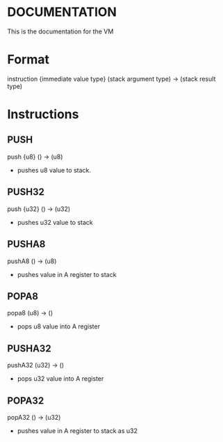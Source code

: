 # DOCUMENTATION
This is the documentation for the VM
# Format
instruction {immediate value type} (stack argument type) -> (stack result type)
# Instructions
## PUSH
push {u8} () -> (u8) 
- pushes u8 value to stack. 
## PUSH32 
push {u32} () -> (u32) 
- pushes u32 value to stack
## PUSHA8
pushA8 () -> (u8) 
- pushes value in A register to stack

## POPA8
popa8 (u8) -> () 
- pops u8 value into A register

## PUSHA32 
pushA32 (u32) -> ()
- pops u32 value into A register

## POPA32 
popA32 () -> (u32)
- pushes value in A register to stack as u32
